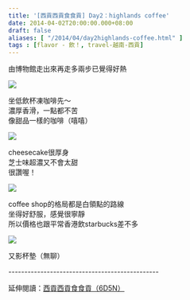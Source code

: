 ```yaml
---
title: '[西貢西貢食食貢] Day2：highlands coffee'
date: 2014-04-02T20:00:00.000+08:00
draft: false
aliases: [ "/2014/04/day2highlands-coffee.html" ]
tags : [flavor - 飲！, travel-越南-西貢]
---
```


由博物館走出來再走多兩步已覺得好熱  

![](/images/saigon2c1.jpg)

坐低飲杯凍咖啡先～  
濃厚香滑，一點都不苦  
像甜品一樣的咖啡（嘻嘻）  

![](/images/saigon2c2.jpg)

cheesecake很厚身  
芝士味超濃又不會太甜  
很讚喔！  

![](/images/saigon2c.jpg)

coffee shop的格局都是白領點的路線  
坐得好舒服，感覺很寧靜  
所以價格也跟平常香港飲starbucks差不多  

![](/images/saigon2c3.jpg)

又影杯墊（無聊）  
  
\-----------------------------------------------  
  
延伸閱讀：[西貢西貢食食貢（6D5N）](https://hidie.net/saigon6d5n/)
